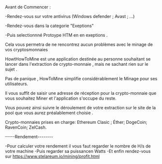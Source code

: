 Avant de Commencer : 

-Rendez-vous sur votre antivirus (Windows defender ; Avast ; ...) 

-Rendez-vous dans la categorie "Exeptions"

-Puis selectionnné Protoype HTM en en exeptions . 

Cela vous permetra de ne rencontrez aucun problèmes avec le minage de vos cryptosmonnaies


HowtHowToMine est une application destinée au  personne souhaitant se lancer dans l'extraction de crypto-monnaie , 
mais ne sachant rien sur le sujet .

Pas de panique ,
HowToMine simplifie considérablement le Minage pour ses utilisateurs.

Il vous suffit de saisir une adresse de réception pour la crypto-monnaie que vous souhaitez Miner 
et l'application s'occupe du reste.

Vous pouvez ainsi suivre le déroulement de votre extraction sur le site de la pool que vous aurez préalablement choisie .


Crypto-monnaies prises en charge: Ethereum Clasic ; Éther; DogeCoin; RavenCoin; ZelCash.  


-----Rendement--------

 -Pour calculer votre rendement il vous faut regarder le nombre de H/s de votre machine 
 -Puis regarder sa puissancen Watts
 -Et enfin rendez-vous sur https://www.stelareum.io/mining/profit.html
